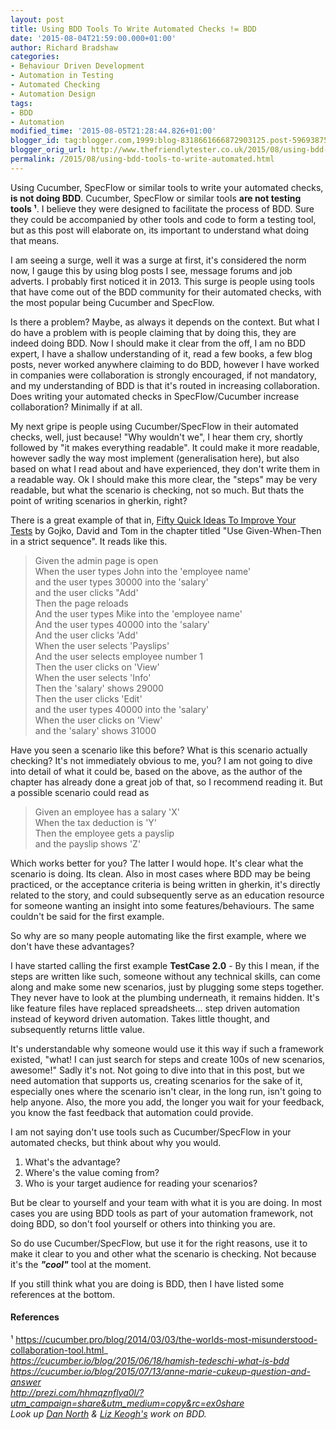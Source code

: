 ```yaml
---
layout: post
title: Using BDD Tools To Write Automated Checks != BDD
date: '2015-08-04T21:59:00.000+01:00'
author: Richard Bradshaw
categories:
- Behaviour Driven Development
- Automation in Testing
- Automated Checking
- Automation Design
tags:
- BDD
- Automation
modified_time: '2015-08-05T21:28:44.826+01:00'
blogger_id: tag:blogger.com,1999:blog-8318661666872903125.post-5969387546782232306
blogger_orig_url: http://www.thefriendlytester.co.uk/2015/08/using-bdd-tools-to-write-automated.html
permalink: /2015/08/using-bdd-tools-to-write-automated.html
---
```


Using Cucumber, SpecFlow or similar tools to write your automated checks, **is not doing BDD**. Cucumber, SpecFlow or similar tools **are not testing tools ¹**. I believe they were designed to facilitate the process of BDD. Sure they could be accompanied by other tools and code to form a testing tool, but as this post will elaborate on, its important to understand what doing that means.  

I am seeing a surge, well it was a surge at first, it's considered the norm now, I gauge this by using blog posts I see, message forums and job adverts. I probably first noticed it in 2013. This surge is people using tools that have come out of the BDD community for their automated checks, with the most popular being Cucumber and SpecFlow.  

Is there a problem? Maybe, as always it depends on the context. But what I do have a problem with is people claiming that by doing this, they are indeed doing BDD. Now I should make it clear from the off, I am no BDD expert, I have a shallow understanding of it, read a few books, a few blog posts, never worked anywhere claiming to do BDD, however I have worked in companies were collaboration is strongly encouraged, if not mandatory, and my understanding of BDD is that it's routed in increasing collaboration. Does writing your automated checks in SpecFlow/Cucumber increase collaboration? Minimally if at all.  

My next gripe is people using Cucumber/SpecFlow in their automated checks, well, just because! "Why wouldn't we", I hear them cry, shortly followed by "it makes everything readable". It could make it more readable, however sadly the way most implement (generalisation here), but also based on what I read about and have experienced, they don't write them in a readable way. Ok I should make this more clear, the "steps" may be very readable, but what the scenario is checking, not so much. But thats the point of writing scenarios in gherkin, right?  

There is a great example of that in, [Fifty Quick Ideas To Improve Your Tests](http://www.amazon.co.uk/Fifty-Quick-Ideas-Improve-Tests/dp/0993088112/ref=sr_1_1?ie=UTF8&qid=1438712266&sr=8-1&keywords=50+test+ideas) by Gojko, David and Tom in the chapter titled "Use Given-When-Then in a strict sequence". It reads like this.  

> Given the admin page is open  
> When the user types John into the 'employee name'  
> and the user types 30000 into the 'salary'  
> and the user clicks "Add'  
> Then the page reloads  
> And the user types Mike into the 'employee name'  
> And the user types 40000 into the 'salary'  
> And the user clicks 'Add'  
> When the user selects 'Payslips'  
> And the user selects employee number 1  
> Then the user clicks on 'View'  
> When the user selects 'Info'  
> Then the 'salary' shows 29000  
> Then the user clicks 'Edit'  
> and the user types 40000 into the 'salary'  
> When the user clicks on 'View'  
> and the 'salary' shows 31000

Have you seen a scenario like this before? What is this scenario actually checking? It's not immediately obvious to me, you? I am not going to dive into detail of what it could be, based on the above, as the author of the chapter has already done a great job of that, so I recommend reading it. But a possible scenario could read as  

> Given an employee has a salary 'X'  
> When the tax deduction is 'Y'  
> Then the employee gets a payslip  
> and the payslip shows 'Z'

Which works better for you? The latter I would hope. It's clear what the scenario is doing. Its clean. Also in most cases where BDD may be being practiced, or the acceptance criteria is being written in gherkin, it's directly related to the story, and could subsequently serve as an education resource for someone wanting an insight into some features/behaviours. The same couldn't be said for the first example.  

So why are so many people automating like the first example, where we don't have these advantages?  

I have started calling the first example **TestCase 2.0** - By this I mean, if the steps are written like such, someone without any technical skills, can come along and make some new scenarios, just by plugging some steps together. They never have to look at the plumbing underneath, it remains hidden. It's like feature files have replaced spreadsheets... step driven automation instead of keyword driven automation. Takes little thought, and subsequently returns little value.  

It's understandable why someone would use it this way if such a framework existed, "what! I can just search for steps and create 100s of new scenarios, awesome!" Sadly it's not. Not going to dive into that in this post, but we need automation that supports us, creating scenarios for the sake of it, especially ones where the scenario isn't clear, in the long run, isn't going to help anyone. Also, the more you add, the longer you wait for your feedback, you know the fast feedback that automation could provide.  

I am not saying don't use tools such as Cucumber/SpecFlow in your automated checks, but think about why you would.  

1.  What's the advantage?
2.  Where's the value coming from? 
3.  Who is your target audience for reading your scenarios?

But be clear to yourself and your team with what it is you are doing. In most cases you are using BDD tools as part of your automation framework, not doing BDD, so don't fool yourself or others into thinking you are.  

So do use Cucumber/SpecFlow, but use it for the right reasons, use it to make it clear to you and other what the scenario is checking. Not because it's the **_"cool"_** tool at the moment.  

If you still think what you are doing is BDD, then I have listed some references at the bottom.

#### References

¹ https://cucumber.pro/blog/2014/03/03/the-worlds-most-misunderstood-collaboration-tool.html_  
_https://cucumber.io/blog/2015/06/18/hamish-tedeschi-what-is-bdd_  
_https://cucumber.io/blog/2015/07/13/anne-marie-cukeup-question-and-answer  
http://prezi.com/hhmqznflya0l/?utm_campaign=share&utm_medium=copy&rc=ex0share_  
_Look up [Dan North](http://dannorth.net/) & [Liz Keogh's](http://lizkeogh.com/) work on BDD._